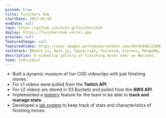 ```yaml
---
pinned: true
title: Finishers Hub
startDate: 2022-05-08
endDate: null
repo: https://github.com/kiko-g/finishershub
deploy: https://finishershub.vercel.app
preview: null
featuredImage: null
featuredVideo: https://user-images.githubusercontent.com/40745490/230927052-362d6bd0-0abe-495d-9cbf-bd2524354e6e.mp4
techStack: [React.js, Next.js, Typescript, Tailwind, Express, MongoDB, AWS S3, Sheets API]
description: A videoclip gallery of finishing moves over on Warzone.
team: Individual
---
```


- Built a dynamic museum of fun COD videoclips with just finishing moves.
- For v1 videos were pulled from the **Twitch API**.
- For v2 videos are stored in S3 Buckets and pulled from the **AWS API**.
- Implemented a [registry](https://finishershub.vercel.app/registry) feature for the team to be able to **track and manage stats**.
- Developed a [lab system](https://finishershub.vercel.app/lab) to keep track of stats and characteristics of finishing moves.
